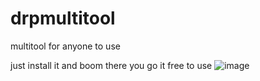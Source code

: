 # drpmultitool
multitool for anyone to use

just install it and boom there you go it free to use
![image](https://github.com/user-attachments/assets/b570fb48-13be-42c3-8ceb-9da92ae4ad66)
